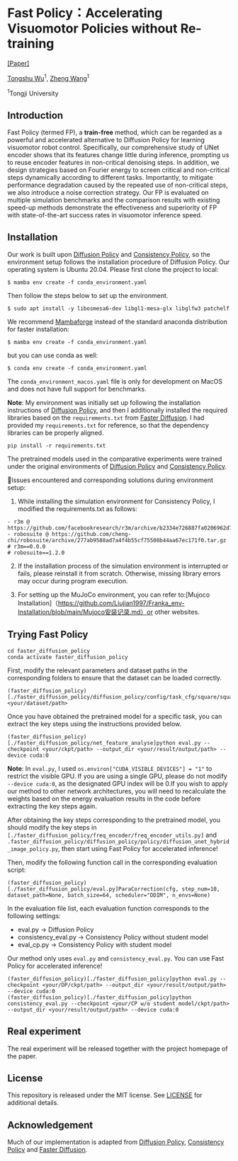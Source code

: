 # Fast Policy：Accelerating Visuomotor Policies without Re-training

[[Paper]]()

[Tongshu Wu](https://github.com/xwccchong)<sup>1</sup>,
[Zheng Wang](https://cs.tongji.edu.cn/info/1061/3377.htm)<sup>1</sup>

<sup>1</sup>Tongji University


## Introduction
Fast Policy (termed FP), a **train-free** method, which can be regarded as a powerful and accelerated alternative to Diffusion Policy for learning visuomotor robot control. Specifically, our comprehensive study of UNet encoder shows that its features change little during inference, prompting us to reuse encoder features in non-critical denoising steps. In addition, we design strategies based on Fourier energy to screen critical and non-critical steps dynamically according to different tasks. Importantly, to mitigate performance degradation caused by the repeated use of non-critical steps, we also introduce a noise correction strategy. Our FP is evaluated on multiple simulation benchmarks and the comparison results with existing speed-up methods demonstrate the effectiveness and superiority of FP with state-of-the-art success rates in visuomotor inference speed.

## Installation
Our work is built upon [Diffusion Policy](https://github.com/real-stanford/diffusion_policy) and [Consistency Policy](https://github.com/Aaditya-Prasad/consistency-policy), so the environment setup follows the installation procedure of Diffusion Policy. Our operating system is Ubuntu 20.04.
Please first clone the project to  local:
```console
$ mamba env create -f conda_environment.yaml
```

Then follow the steps below to set up the environment.
```console
$ sudo apt install -y libosmesa6-dev libgl1-mesa-glx libglfw3 patchelf
```

We recommend [Mambaforge](https://github.com/conda-forge/miniforge#mambaforge) instead of the standard anaconda distribution for faster installation: 
```console
$ mamba env create -f conda_environment.yaml
```

but you can use conda as well: 
```console
$ conda env create -f conda_environment.yaml
```

The `conda_environment_macos.yaml` file is only for development on MacOS and does not have full support for benchmarks.

**Note**: My environment was initially set up following the installation instructions of [Diffusion Policy](https://github.com/real-stanford/diffusion_policy), and then I additionally installed the required libraries based on the `requirements.txt` from [Faster Diffusion](https://github.com/hutaiHang/Faster-Diffusion). I had provided my `requirements.txt` for reference, so that the dependency libraries can be properly aligned.
```console
pip install -r requirements.txt
```

The pretrained models used in the comparative experiments were trained under the original environments of [Diffusion Policy](https://github.com/real-stanford/diffusion_policy) and [Consistency Policy](https://github.com/Aaditya-Prasad/consistency-policy).

🌟Issues encountered and corresponding solutions during environment setup:
1. While installing the simulation environment for Consistency Policy, I modified the requirements.txt as follows:
```console
- r3m @ https://github.com/facebookresearch/r3m/archive/b2334e726887fa0206962d7984c69c5fb09cceab.tar.gz
- robosuite @ https://github.com/cheng-chi/robosuite/archive/277ab9588ad7a4f4b55cf75508b44aa67ec171f0.tar.gz
# r3m==0.0.0
# robosuite==1.2.0
```

2. If the installation process of the simulation environment is interrupted or fails, please reinstall it from scratch. Otherwise, missing library errors may occur during program execution.

3. For setting up the MuJoCo environment, you can refer to:[Mujoco Installation]（https://github.com/Liujian1997/Franka_env-Installation/blob/main/Mujoco安装记录.md）or other websites.

## Trying Fast Policy
```console
cd faster_diffusion_policy
conda activate faster_diffusion_policy
```

First, modify the relevant parameters and dataset paths in the corresponding folders to ensure that the dataset can be loaded correctly.
```console
(faster_diffusion_policy)[./faster_diffusion_policy/diffusion_policy/config/task_cfg/square/square_mh.yaml]dataset_path: <your/dataset/path>
```

Once you have obtained the pretrained model for a specific task, you can extract the key steps using the instructions provided below.
```console
(faster_diffusion_policy)[./faster_diffusion_policy/net_feature_analyse]python eval.py --checkpoint <your/ckpt/path> --output_dir <your/result/output/path> --device cuda:0
```

**Note**: In `eval.py`, I used `os.environ["CUDA_VISIBLE_DEVICES"] = "1"` to restrict the visible GPU. If you are using a single GPU, please do not modify `--device cuda:0`, as the designated GPU index will be 0.If you wish to apply our method to other network architectures, you will need to recalculate the weights based on the energy evaluation results in the code before extracting the key steps again.

After obtaining the key steps corresponding to the pretrained model, you should modify the key steps in `[./faster_diffusion_policy/freq_encoder/freq_encoder_utils.py]` and `.faster_diffusion_policy/diffusion_policy/policy/diffusion_unet_hybrid_image_policy.py`, then start using Fast Policy for accelerated inference!

Then, modify the following function call in the corresponding evaluation script:
```console
(faster_diffusion_policy)[./faster_diffusion_policy/eval.py]ParaCorrection(cfg, step_num=10, dataset_path=None, batch_size=64, scheduler="DDIM", n_envs=None)
```

In the evaluation file list, each evaluation function corresponds to the following settings:
- eval.py → Diffusion Policy
- consistency_eval.py → Consistency Policy without student model
- eval_cp.py → Consistency Policy with student model

Our method only uses `eval.py` and `consistency_eval.py`. You can use Fast Policy for accelerated inference!
```console
(faster_diffusion_policy)[./faster_diffusion_policy]python eval.py --checkpoint <your/DP/ckpt/path> --output_dir <your/result/output/path> --device cuda:0
(faster_diffusion_policy)[./faster_diffusion_policy]python consistency_eval.py --checkpoint <your/CP w/o student model/ckpt/path> --output_dir <your/result/output/path> --device cuda:0
```

## Real experiment
The real experiment will be released together with the project homepage of the paper.

## License
This repository is released under the MIT license. See [LICENSE](LICENSE) for additional details.

## Acknowledgement
Much of our implementation is adapted from [Diffusion Policy](https://github.com/real-stanford/diffusion_policy), [Consistency Policy](https://github.com/Aaditya-Prasad/consistency-policy) and [Faster Diffusion](https://github.com/hutaiHang/Faster-Diffusion).
